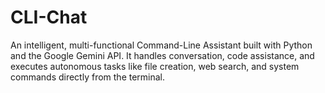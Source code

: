 # CLI-Chat
An intelligent, multi-functional Command-Line Assistant built with Python and the Google Gemini API. It handles conversation, code assistance, and executes autonomous tasks like file creation, web search, and system commands directly from the terminal.
